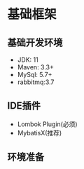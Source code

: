 # 基础框架

## 基础开发环境
* JDK: 11
* Maven: 3.3+
* MySql: 5.7+
* rabbitmq:3.7

## IDE插件
* Lombok Plugin(必须)
* MybatisX(推荐)

## 环境准备
